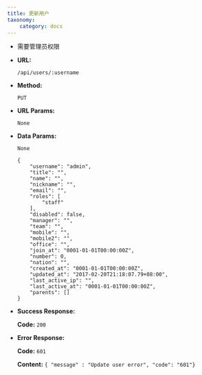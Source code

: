 ```yaml
---
title: 更新用户
taxonomy:
    category: docs
---
```


- 需要管理员权限

* **URL:**

    `/api/users/:username`

* **Method:**

    `PUT`

* **URL Params:**

    `None`

* **Data Params:**

    `None`
    ```
    {
        "username": "admin",
        "title": "",
        "name": "",
        "nickname": "",
        "email": "",
        "roles": [
            "staff"
        ],
        "disabled": false,
        "manager": "",
        "team": "",
        "mobile": "",
        "mobile2": "",
        "office": "",
        "join_at": "0001-01-01T00:00:00Z",
        "number": 0,
        "nation": "",
        "created_at": "0001-01-01T00:00:00Z",
        "updated_at": "2017-02-20T21:18:07.79+08:00",
        "last_active_ip": "",
        "last_active_at": "0001-01-01T00:00:00Z",
        "parents": []
    }
    ```

* **Success Response:**

	**Code:** `200`

* **Error Response:**

	**Code:** `601`
  	
  	**Content:** `{ "message" : "Update user error", "code": "601"}`
